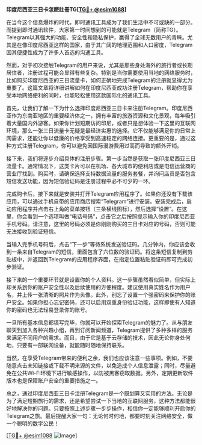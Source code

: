 **印度尼西亚三日卡怎麽註冊TG[[TG💪+ @esim1088](https://t.me/s/esim1088)]**

在当今这个信息爆炸的时代，即时通讯工具成为了我们生活中不可或缺的一部分。而提到即时通讯软件，大家第一时间想到的可能就是Telegram（简称TG）。Telegram以其强大的功能、安全性和隐私保护，赢得了全球无数用户的青睐。尤其是在像印度尼西亚这样的国家，由于其广阔的地理范围和人口密度，Telegram因其便捷性成为了许多人首选的沟通工具。

然而，对于初次接触Telegram的用户来说，尤其是那些身处海外的旅行者或长期居住者，注册过程可能会显得有些复杂。特别是当你需要使用当地的网络服务时，比如购买印度尼西亚的三日流量卡，如何正确地完成Telegram的注册就显得尤为重要了。这篇文章将详细讲解如何在印度尼西亚成功注册Telegram，帮助你在享受本地网络便利的同时，也能轻松使用这款国际化的通讯工具。

首先，让我们了解一下为什么选择印度尼西亚三日卡来注册Telegram。印度尼西亚作为东南亚地区的重要经济体之一，拥有丰富的旅游资源和文化景观，每年吸引着大量国内外游客。如果你计划短期访问印尼，或者只是想体验一下这里的互联网环境，那么一张三日流量卡无疑是最经济实惠的选择。它不仅能够满足你的日常上网需求，还能让你以低廉的价格享受到高速稳定的网络连接。更重要的是，通过这种方式注册Telegram，你可以避免因国际漫游费用过高而导致的额外开销。

接下来，我们将逐步介绍具体的注册步骤。第一步当然是获取一张印度尼西亚三日流量卡。通常情况下，这类卡片可以在机场、各大城市的便利店或是电信运营商的营业厅找到。购买时，请确保选择支持数据流量的服务套餐，并询问店员是否包含短信发送功能，因为短信验证码是注册过程中必不可少的一环。

完成购卡后，接下来就是安装并打开Telegram应用程序了。如果你还没有下载该应用，可以通过手机自带的应用商店搜索“Telegram”进行安装。安装完成后，启动应用程序并点击右上角的菜单按钮（三条横线图标），然后选择“设置”。在这里，你会看到一个选项叫做“电话号码”，点击它之后按照提示输入你的印度尼西亚手机号码。请注意，这里的号码必须是你刚刚购买的三日卡对应的号码，否则可能无法接收到验证短信。

当输入完手机号码后，点击“下一步”等待系统发送验证码。几分钟内，你应该会收到一条来自Telegram的短信，里面包含了六位数的验证码。将这条短信复制到剪贴板中，并返回到Telegram的应用程序界面，在指定位置粘贴验证码即可完成初步验证。

接下来的一个重要环节就是设置你的个人资料。这一步骤虽然看似简单，但实际上却关系到你的账户安全性以及后续使用的方便程度。建议使用真实姓名作为用户名，并上传一张清晰的照片作为头像。此外，别忘了设置一个强密码来保护你的账户安全。如果你担心忘记密码，还可以启用双重身份验证功能，这样即使有人知道你的密码也无法轻易登录你的账号。

一旦所有基本信息都填写完毕，你就可以开始探索Telegram的魅力了。从与朋友聊天到加入各种兴趣小组，再到订阅新闻频道，Telegram提供了多种多样的服务来满足不同用户的需求。而且，由于它是基于云存储的技术，因此无论你身处何地，只要有一部联网设备，就能随时随地保持联系。

当然，在享受Telegram带来的便利之余，我们也应该注意一些事项。例如，不要随意点击未知链接或下载不明来源的文件，以免造成个人信息泄露；同时，尽量避免在公共Wi-Fi环境下进行敏感操作，以防被黑客窃取数据。另外，定期更新软件版本也是保障账户安全的重要措施之一。

总之，通过印度尼西亚三日卡注册Telegram是一个既划算又实用的方法。无论是为了满足短期旅行的需求，还是希望尝试一下当地的互联网服务，这种方法都能很好地解决你的问题。只要按照上述步骤一步步操作，相信你一定能够顺利开启你的Telegram之旅。最后提醒大家一句：无论何时何地，都要时刻关注网络安全，做一个聪明的数字公民！

[[TG💪+ @esim1088](https://t.me/s/esim1088) ![Image](https://i.postimg.cc/4NQfJmqS/Snipaste-2025-05-13-00-14-12.png)]
